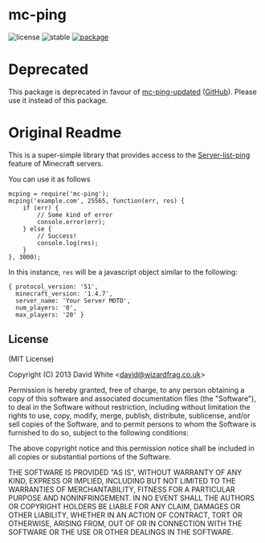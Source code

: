 # mc-ping

![license](http://img.shields.io/npm/l/mc-ping.png?style=flat) 
![stable](http://img.shields.io/npm/v/mc-ping.png?style=flat)
[![package](http://img.shields.io/npm/mc-ping.png?style=flat)](https://www.npmjs.org/package/mc-ping)

# Deprecated

This package is deprecated in favour of [mc-ping-updated](https://www.npmjs.com/package/mc-ping-updated) ([GitHub](https://github.com/Cryptkeeper/mc-ping-updated)). Please use it instead of this package.

# Original Readme

This is a super-simple library that provides access to the [Server-list-ping](http://wiki.vg/Server_List_Ping) feature of Minecraft servers.

You can use it as follows

    mcping = require('mc-ping');
    mcping('example.com', 25565, function(err, res) {
    	if (err) {
    		// Some kind of error
    		console.error(err);
    	} else {
    		// Success!
    		console.log(res);
    	}
	}, 3000);

In this instance, `res` will be a javascript object similar to the following:

    { protocol_version: '51',
      minecraft_version: '1.4.7',
      server_name: 'Your Server MOTD',
      num_players: '0',
      max_players: '20' }

## License

(MIT License)

Copyright (C) 2013 David White &lt;david@wizardfrag.co.uk&gt;

Permission is hereby granted, free of charge, to any person obtaining a copy of this software and associated documentation files (the "Software"), to deal in the Software without restriction, including without limitation the rights to use, copy, modify, merge, publish, distribute, sublicense, and/or sell copies of the Software, and to permit persons to whom the Software is furnished to do so, subject to the following conditions:

The above copyright notice and this permission notice shall be included in all copies or substantial portions of the Software.

THE SOFTWARE IS PROVIDED "AS IS", WITHOUT WARRANTY OF ANY KIND, EXPRESS OR IMPLIED, INCLUDING BUT NOT LIMITED TO THE WARRANTIES OF MERCHANTABILITY, FITNESS FOR A PARTICULAR PURPOSE AND NONINFRINGEMENT. IN NO EVENT SHALL THE AUTHORS OR COPYRIGHT HOLDERS BE LIABLE FOR ANY CLAIM, DAMAGES OR OTHER LIABILITY, WHETHER IN AN ACTION OF CONTRACT, TORT OR OTHERWISE, ARISING FROM, OUT OF OR IN CONNECTION WITH THE SOFTWARE OR THE USE OR OTHER DEALINGS IN THE SOFTWARE.
